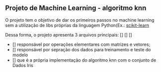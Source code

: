 ## Projeto de Machine Learning - algoritmo knn

O projeto tem o objetivo de dar os primeiros passos no machine learning sem a utilização de libs próprias da linguagem Python(Ex.: [scikit-learn](https://scikit-learn.org/stable/)

Dessa forma, o projeto apresenta 3 arquivos principais:
      []
      []
      []

* [] responsável por operações elementares com matrizes e vetores;
* [] responsável por sepração dos dados para treinamento e teste do modelo
* [] que é a própria implementação do algoritmo knn com o conjunto de Dados Iris
